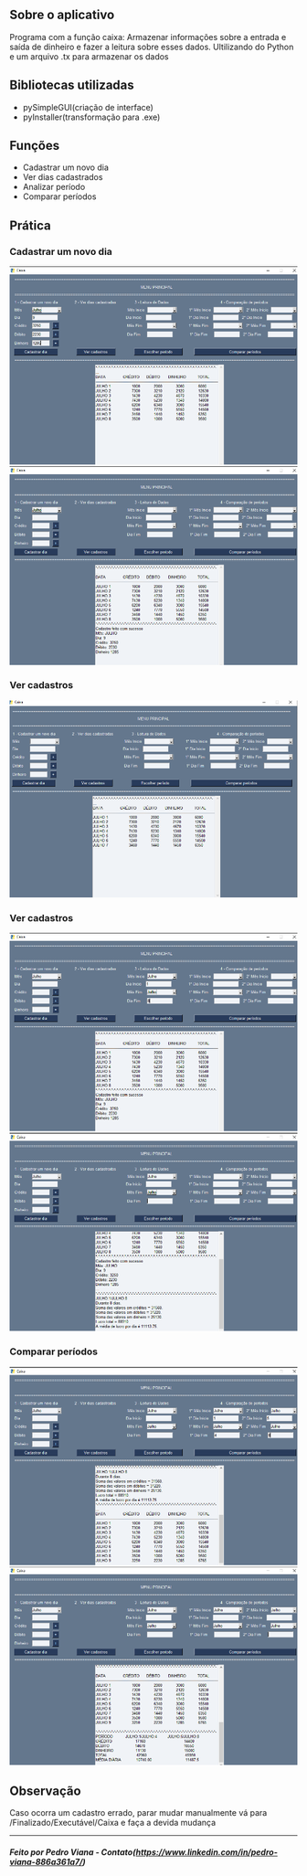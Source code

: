 ##  Sobre o aplicativo
 Programa com a função caixa: Armazenar informações sobre a entrada e saída de dinheiro e fazer a leitura sobre esses dados. 
 Ultilizando do Python e um arquivo .tx para armazenar os dados

##  Bibliotecas utilizadas
- pySimpleGUI(criação de interface)
- pyInstaller(transformação para .exe)

##  Funções
- Cadastrar um novo dia
- Ver dias cadastrados
- Analizar período
- Comparar períodos

## Prática
<h3>Cadastrar um novo dia</h3>

<img alt="cadastrarDia1" title="#logo"  src="/README/cadastrarDia1.png">
<img alt="cadastrarDia2" title="#logo"  src="/README/cadastrarDia2.png">

<h3>Ver cadastros</h3>
<img alt="verCadastro" title="#logo"  src="/README/verCadastros.png">

<h3>Ver cadastros</h3>
<img alt="escolherPeriodo1" title="#logo"  src="/README/escolherPeriodo1.png">
<img alt="escolherPeriodo2" title="#logo"  src="/README/escolherPeriodo2.png">

<h3>Comparar períodos</h3>
<img alt="compararPeriodos1" title="#logo"  src="/README/compararPeriodos1.png">
<img alt="compararPeriodos2" title="#logo"  src="/README/compararPeriodos2.png">

## Observação
Caso ocorra um cadastro errado, parar mudar manualmente vá para /Finalizado/Executável/Caixa e faça a devida mudança





<hr>

#####  Feito por Pedro Viana - Contato(https://www.linkedin.com/in/pedro-viana-886a361a7/)